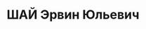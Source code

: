 ---
title: ШАЙ Эрвин Юльевич
description: "Род. в 1909, Германия, немец, обр.: высшее, б/п. Проживал: Оренбургская\
  \ обл., с. Родничное. Зав. больницей Кичкасского р-на Оренбургской обл. \n  Арестован\
  \ 23.04.1937. Обв. в шпионаже в пользу Германии. Приговор: ВК ВС СССР, 08.10.1937\
  \ – ВМН. Расстрелян 08.10.1937, г.Москва. \n  Реабилитирован ГВП РФ 25.06.1997"
---
